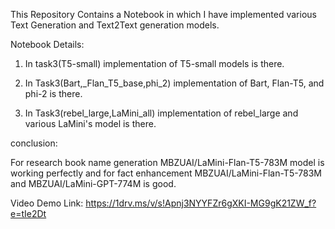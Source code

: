 This Repository Contains a Notebook in which I have implemented various Text Generation and Text2Text generation models.

Notebook Details:

1) In task3(T5-small) implementation of T5-small models is there.

2) In Task3(Bart,_Flan_T5_base,phi_2) implementation of Bart, Flan-T5, and phi-2 is there.

3) In Task3(rebel_large,LaMini_all) implementation of rebel_large and various LaMini's model is there.

conclusion:

For research book name generation MBZUAI/LaMini-Flan-T5-783M model is working perfectly and for fact enhancement MBZUAI/LaMini-Flan-T5-783M and MBZUAI/LaMini-GPT-774M is good.

Video Demo Link: https://1drv.ms/v/s!Apnj3NYYFZr6gXKI-MG9gK21ZW_f?e=tIe2Dt
